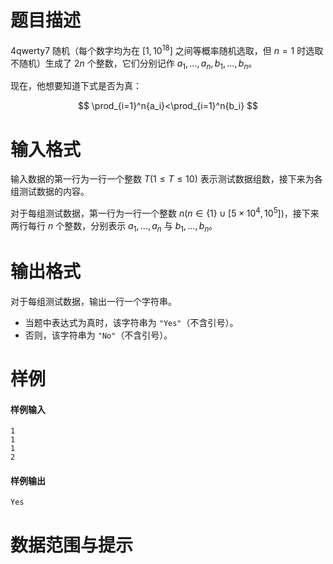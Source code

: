 
# 题目描述

4qwerty7 随机（每个数字均为在 $[1,10^{18}]$ 之间等概率随机选取，但 $n=1$ 时选取不随机）生成了 $2n$ 个整数，它们分别记作 $a_1,\ldots,a_n,b_1,\ldots,b_n$。

现在，他想要知道下式是否为真：

$$
\prod_{i=1}^n{a_i}<\prod_{i=1}^n{b_i}
$$

# 输入格式

输入数据的第一行为一行一个整数 $T(1\leq T\leq 10)$ 表示测试数据组数，接下来为各组测试数据的内容。

对于每组测试数据，第一行为一行一个整数 $n(n\in \{1\}\cup[5\times 10^4,10^5])$，接下来两行每行 $n$ 个整数，分别表示 $a_1,\ldots,a_n$ 
与 $b_1,\ldots,b_n$。

# 输出格式

对于每组测试数据，输出一行一个字符串。

* 当题中表达式为真时，该字符串为 `"Yes"`（不含引号）。
* 否则，该字符串为 `"No"`（不含引号）。

# 样例

#### 样例输入

```plain
1
1
1
2
```

#### 样例输出

```plain
Yes
```

# 数据范围与提示



